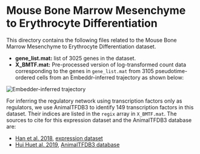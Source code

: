 # Mouse Bone Marrow Mesenchyme to Erythrocyte Differentiation
This directory contains the following files related to the Mouse Bone Marrow Mesenchyme to Erythrocyte Differentiation dataset.

- **gene_list.mat:** list of 3025 genes in the dataset.
- **X_BMTF.mat:** Pre-processed version of log-transformed count data corresponding to the genes in `gene_list.mat` from 3105 pseudotime-ordered cells from an Embeddr-inferred trajectory as shown below:

![Embedder-inferred trajectory](Embeddr_Trajectory.png)

For inferring the regulatory network using transcription factors only as regulators, we use AnimalTFDB3 to identify 149 transcription factors in this dataset.
Their indices are listed in the `regix` array in `X_BMTF.mat`.
The sources to cite for this expression dataset and the AnimalTFDB3 database are:
- [Han et al. 2018](https://doi.org/10.1016/j.cell.2018.02.001), [expression dataset](https://figshare.com/s/865e694ad06d5857db4b)
- [Hui Huet al. 2019](https://doi.org/10.1093/nar/gky822.), [AnimalTFDB3 database](http://bioinfo.life.hust.edu.cn/static/AnimalTFDB3/download/Mus_musculus_TF)
